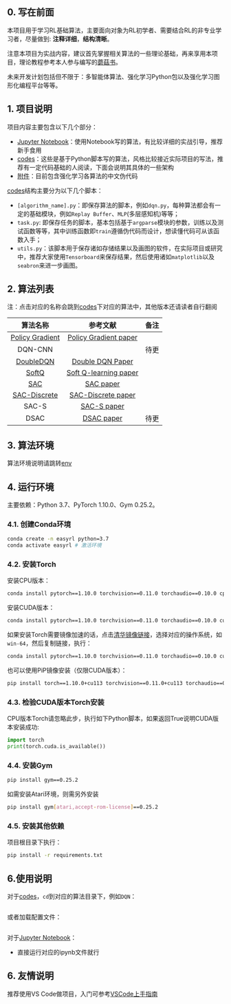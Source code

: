 ## 0. 写在前面

本项目用于学习RL基础算法，主要面向对象为RL初学者、需要结合RL的非专业学习者，尽量做到: **注释详细**，**结构清晰**。

注意本项目为实战内容，建议首先掌握相关算法的一些理论基础，再来享用本项目，理论教程参考本人参与编写的[蘑菇书](https://github.com/datawhalechina/easy-rl)。

未来开发计划包括但不限于：多智能体算法、强化学习Python包以及强化学习图形化编程平台等等。

## 1. 项目说明

项目内容主要包含以下几个部分：
* [Jupyter Notebook](./notebooks/)：使用Notebook写的算法，有比较详细的实战引导，推荐新手食用
* [codes](./codes/)：这些是基于Python脚本写的算法，风格比较接近实际项目的写法，推荐有一定代码基础的人阅读，下面会说明其具体的一些架构
* [附件](./assets/)：目前包含强化学习各算法的中文伪代码


[codes](./assets/)结构主要分为以下几个脚本：
* ```[algorithm_name].py```：即保存算法的脚本，例如```dqn.py```，每种算法都会有一定的基础模块，例如```Replay Buffer```、```MLP```(多层感知机)等等；
* ```task.py```: 即保存任务的脚本，基本包括基于```argparse```模块的参数，训练以及测试函数等等，其中训练函数即```train```遵循伪代码而设计，想读懂代码可从该函数入手；
* ```utils.py```：该脚本用于保存诸如存储结果以及画图的软件，在实际项目或研究中，推荐大家使用```Tensorboard```来保存结果，然后使用诸如```matplotlib```以及```seabron```来进一步画图。
## 2. 算法列表

注：点击对应的名称会跳到[codes](./codes/)下对应的算法中，其他版本还请读者自行翻阅

|                算法名称                 |                           参考文献                           | 备注 |
| :-------------------------------------: | :----------------------------------------------------------: | :--: |
| [Policy Gradient](codes/PolicyGradient) | [Policy Gradient paper](https://proceedings.neurips.cc/paper/1999/file/464d828b85b0bed98e80ade0a5c43b0f-Paper.pdf) |      |
|                 DQN-CNN                 |                                                              | 待更 |
|      [DoubleDQN](codes/DoubleDQN)       |     [Double DQN Paper](https://arxiv.org/abs/1509.06461)     |      |
|          [SoftQ](codes/SoftQ)           |  [Soft Q-learning paper](https://arxiv.org/abs/1702.08165)   |      |
|            [SAC](codes/SAC)             |      [SAC paper](https://arxiv.org/pdf/1812.05905.pdf)       |      |
|        [SAC-Discrete](codes/SAC)        |  [SAC-Discrete paper](https://arxiv.org/pdf/1910.07207.pdf)  |      |
|                  SAC-S                  |       [SAC-S paper](https://arxiv.org/abs/1801.01290)        |      |
|                  DSAC                   | [DSAC paper](https://paperswithcode.com/paper/addressing-value-estimation-errors-in) | 待更 |

## 3. 算法环境

算法环境说明请跳转[env](./codes/envs/README.md)

## 4. 运行环境

主要依赖：Python 3.7、PyTorch 1.10.0、Gym 0.25.2。

### 4.1. 创建Conda环境
```bash
conda create -n easyrl python=3.7
conda activate easyrl # 激活环境
```
### 4.2. 安装Torch

安装CPU版本：
```bash
conda install pytorch==1.10.0 torchvision==0.11.0 torchaudio==0.10.0 cpuonly -c pytorch
```
安装CUDA版本：
```bash
conda install pytorch==1.10.0 torchvision==0.11.0 torchaudio==0.10.0 cudatoolkit=11.3 -c pytorch -c conda-forge
```
如果安装Torch需要镜像加速的话，点击[清华镜像链接](https://mirrors.tuna.tsinghua.edu.cn/anaconda/cloud/pytorch/)，选择对应的操作系统，如```win-64```，然后复制链接，执行：
```bash
conda install pytorch==1.10.0 torchvision==0.11.0 torchaudio==0.10.0 cudatoolkit=11.3 -c https://mirrors.tuna.tsinghua.edu.cn/anaconda/cloud/pytorch/win-64/
```
也可以使用PiP镜像安装（仅限CUDA版本）：
```bash
pip install torch==1.10.0+cu113 torchvision==0.11.0+cu113 torchaudio==0.10.0 --extra-index-url https://download.pytorch.org/whl/cu113
```
### 4.3. 检验CUDA版本Torch安装

CPU版本Torch请忽略此步，执行如下Python脚本，如果返回True说明CUDA版本安装成功:
```python
import torch
print(torch.cuda.is_available())
```
### 4.4. 安装Gym

```bash
pip install gym==0.25.2
```
如需安装Atari环境，则需另外安装

```bash
pip install gym[atari,accept-rom-license]==0.25.2
```

### 4.5. 安装其他依赖

项目根目录下执行：
```bash
pip install -r requirements.txt
```

## 6.使用说明

对于[codes](./codes/)，`cd`到对应的算法目录下，例如`DQN`：

```python task_0.py
```

或者加载配置文件：

```python task_cartpole_v1.py --yaml configs/CartPole-v1_DQN_Train.yaml
```

对于[Jupyter Notebook](./notebooks/)：

* 直接运行对应的ipynb文件就行

## 6. 友情说明

推荐使用VS Code做项目，入门可参考[VSCode上手指南](https://blog.csdn.net/JohnJim0/article/details/126366454)